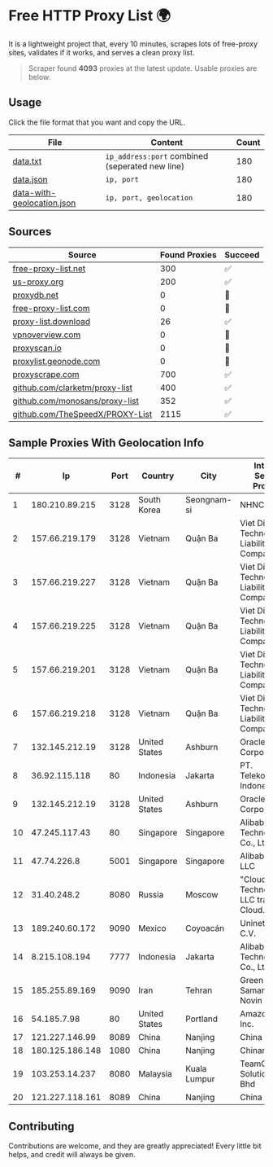 
# Free HTTP Proxy List 🌍

It is a lightweight project that, every 10 minutes, scrapes lots of free-proxy sites, validates if it works, and serves a clean proxy list.


> Scraper found **4093** proxies at the latest update. Usable proxies are below.

## Usage

Click the file format that you want and copy the URL.


|File|Content|Count|
|----|-------|-----|
|[data.txt](https://raw.githubusercontent.com/themiralay/Proxy-List-World/master/data.txt)|`ip_address:port` combined (seperated new line)|180|
|[data.json](https://raw.githubusercontent.com/themiralay/Proxy-List-World/master/data.json)|`ip, port`|180|
|[data-with-geolocation.json](https://raw.githubusercontent.com/themiralay/Proxy-List-World/master/data-with-geolocation.json)|`ip, port, geolocation`|180|

## Sources

|Source|Found Proxies|Succeed|
|------|-------------|-------|
|[free-proxy-list.net](https://free-proxy-list.net)|300|✅|
|[us-proxy.org](https://www.us-proxy.org)|200|✅|
|[proxydb.net](http://proxydb.net)|0|🚫|
|[free-proxy-list.com](https://free-proxy-list.com/?page=&port=&type%5B%5D=http&type%5B%5D=https&up_time=0&search=Search)|0|🚫|
|[proxy-list.download](https://www.proxy-list.download/HTTP)|26|✅|
|[vpnoverview.com](https://vpnoverview.com/privacy/anonymous-browsing/free-proxy-servers)|0|🚫|
|[proxyscan.io](https://www.proxyscan.io)|0|🚫|
|[proxylist.geonode.com](https://proxylist.geonode.com/api/proxy-list?limit=300&page=1&sort_by=lastChecked&sort_type=desc&protocols=http,https)|0|🚫|
|[proxyscrape.com](https://api.proxyscrape.com/v2/?request=displayproxies&protocol=http&timeout=10000&country=all&ssl=all&anonymity=all)|700|✅|
|[github.com/clarketm/proxy-list](https://raw.githubusercontent.com/clarketm/proxy-list/master/proxy-list-raw.txt)|400|✅|
|[github.com/monosans/proxy-list](https://raw.githubusercontent.com/monosans/proxy-list/main/proxies/http.txt)|352|✅|
|[github.com/TheSpeedX/PROXY-List](https://raw.githubusercontent.com/TheSpeedX/PROXY-List/master/http.txt)|2115|✅|


## Sample Proxies With Geolocation Info

|#|Ip|Port|Country|City|Internet Service Provider|
|-|--|----|-------|----|-------------------------|
|1|180.210.89.215|3128|South Korea|Seongnam-si|NHNCLOUD|
|2|157.66.219.179|3128|Vietnam|Quận Ba|Viet Digital Technology Liability Company|
|3|157.66.219.227|3128|Vietnam|Quận Ba|Viet Digital Technology Liability Company|
|4|157.66.219.225|3128|Vietnam|Quận Ba|Viet Digital Technology Liability Company|
|5|157.66.219.201|3128|Vietnam|Quận Ba|Viet Digital Technology Liability Company|
|6|157.66.219.218|3128|Vietnam|Quận Ba|Viet Digital Technology Liability Company|
|7|132.145.212.19|3128|United States|Ashburn|Oracle Corporation|
|8|36.92.115.118|80|Indonesia|Jakarta|PT. Telekomunikasi Indonesia|
|9|132.145.212.19|3128|United States|Ashburn|Oracle Corporation|
|10|47.245.117.43|80|Singapore|Singapore|Alibaba (US) Technology Co., Ltd.|
|11|47.74.226.8|5001|Singapore|Singapore|Alibaba Cloud LLC|
|12|31.40.248.2|8080|Russia|Moscow|"Cloud Technologies" LLC trading as Cloud.ru|
|13|189.240.60.172|9090|Mexico|Coyoacán|Uninet S.A. de C.V.|
|14|8.215.108.194|7777|Indonesia|Jakarta|Alibaba (US) Technology Co., Ltd.|
|15|185.255.89.169|9090|Iran|Tehran|Green Web Samaneh Novin Co Ltd|
|16|54.185.7.98|80|United States|Portland|Amazon.com, Inc.|
|17|121.227.146.99|8089|China|Nanjing|China Telecom|
|18|180.125.186.148|1080|China|Nanjing|Chinanet|
|19|103.253.14.237|8080|Malaysia|Kuala Lumpur|TeamCloud Solution Sdn Bhd|
|20|121.227.118.161|8089|China|Nanjing|China Telecom|



## Contributing

Contributions are welcome, and they are greatly appreciated! Every
little bit helps, and credit will always be given.

